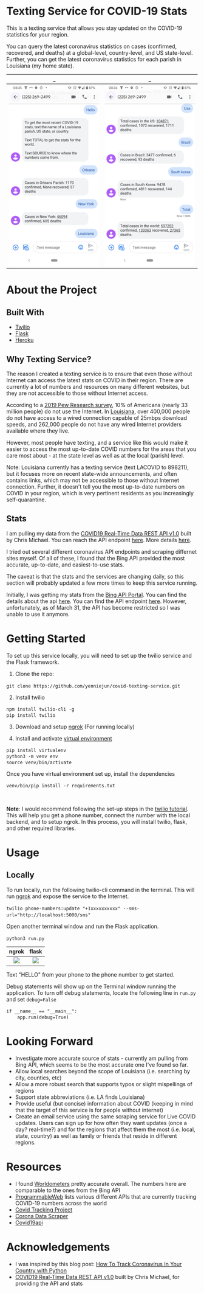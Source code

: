 # Texting Service for COVID-19 Stats

This is a texting service that allows you stay updated on the COVID-19 statistics for your region.

You can query the latest coronavirus statistics on cases (confirmed, recovered, and deaths) at a global-level, country-level, and US state-level. Further, you can get the latest coronavirus statistics for each parish in Louisiana (my home state).

_             |  _
:-------------------------:|:-------------------------:
![](/img/text_screenshot_1.png)  |  ![](/img/text_screenshot_2.png)

# About the Project

## Built With
* [Twilio](https://www.twilio.com/)
* [Flask](https://palletsprojects.com/p/flask/)
* [Heroku](https://devcenter.heroku.com/articles/getting-started-with-python)

## Why Texting Service?

The reason I created a texting service is to ensure that even those without Internet can access the latest stats on COVID in their region. There are currently a lot of numbers and resources on many different websites, but they are not accessible to those without Internet access. 


According to a [2019 Pew Research survey](https://www.pewresearch.org/fact-tank/2019/04/22/some-americans-dont-use-the-internet-who-are-they/), 10% of Americans (nearly 33 million people) do not use the Internet. In [Louisiana](https://broadbandnow.com/Louisiana), over 400,000 people do not have access to a wired connection capable of 25mbps download speeds, and 262,000 people do not have any wired Internet providers available where they live. 

However, most people have texting, and a service like this would make it easier to access the most up-to-date COVID numbers for the areas that you care most about - at the state level as well as at the local (parish) level.

Note: Louisiana currently has a texting service (text LACOVID to 898211), but it focuses more on recent state-wide announcements, and often contains links, which may not be accessible to those without Internet connection. Further, it doesn't tell you the most up-to-date numbers on COVID in your region, which is very pertinent residents as you increasingly self-quarantine.


## Stats

I am pulling my data from the [COVID19 Real-Time Data REST API v1.0](https://github.com/ChrisMichaelPerezSantiago/covid19) built by Chris Michael. You can reach the API endpoint [here](https://covid19-server.chrismichael.now.sh/api/v1). More details [here](https://www.programmableweb.com/api/covid19-real-time-data-rest-api-v10).

I tried out several different coronavirus API endpoints and scraping differnet sites myself. Of all of these, I found that the Bing API provided the most accurate, up-to-date, and easiest-to-use stats.

The caveat is that the stats and the services are changing daily, so this section will probably updated a few more times to keep this service running.

Initially, I was getting my stats from the [Bing API Portal](https://bing.com/covid). You can find the details about the api [here](https://www.programmableweb.com/api/bing-covid-19-data-rest-api-v10). You can find the API endpoint [here](https://bing.com/covid/data). However, unfortunately, as of March 31, the API has become restricted so I was unable to use it anymore.



# Getting Started

To set up this service locally, you will need to set up the twilio service and the Flask framework.

1. Clone the repo: 

```git clone https://github.com/yenniejun/covid-texting-service.git```

2. Install twilio
```
npm install twilio-cli -g
pip install twilio
```

3. Download and setup [ngrok](https://ngrok.com/download) (For running locally)

4. Install and activate [virtual environment](https://packaging.python.org/guides/installing-using-pip-and-virtual-environments/)
```
pip install virtualenv
python3 -m venv env
source venv/bin/activate
```
Once you have virtual environment set up, install the dependencies
```
venv/bin/pip install -r requirements.txt
```
<br/>

<b>Note</b>: I would recommend following the set-up steps in the [twilio tutorial](https://www.twilio.com/docs/sms/quickstart/python-msg-svc). This will help you get a phone number, connect the number with the local backend, and to setup ngrok. In this process, you will install twilio, flask, and other required libraries.


# Usage

## Locally
To run locally, run the following twilio-cli command in the terminal. This will run [ngrok](https://ngrok.com/) and expose the service to the Internet. 

`twilio phone-numbers:update "+1xxxxxxxxxx" --sms-url="http://localhost:5000/sms"
`

Open another terminal window and run the Flask application.

`
python3 run.py
`


ngrok             |  flask
:-------------------------:|:-------------------------:
![](/img/ngrok.png)  |  ![](/img/runpy.png)


Text "HELLO" from your phone to the phone number to get started. 

Debug statements will show up on the Terminal window running the application.
To turn off debug statements, locate the following line in `run.py` and set `debug=False`
```
if __name__ == "__main__":
    app.run(debug=True)
```


# Looking Forward
* Investigate more accurate source of stats - currently am pulling from Bing API, which seems to be the most accurate one I've found so far.
* Allow local searches beyond the scope of Louisiana (i.e. searching by city, counties, etc)
* Allow a more robust search that supports typos or slight mispellings of regions 
* Support state abbreviations (i.e. LA finds Louisiana)
* Provide useful (but concise) information about COVID (keeping in mind that the target of this service is for people without internet)
* Create an email service using the same scraping service for Live COVID updates. Users can sign up for how often they want updates (once a day? real-time?) and for the regions that affect them the most (i.e. local, state, country) as well as family or friends that reside in different regions.


# Resources
* I found [Worldometers](https://www.worldometers.info/coronavirus/country/us/) pretty accurate overall. The numbers here are comparable to the ones from the Bing API
* [ProgrammableWeb](https://www.programmableweb.com/news/apis-to-track-coronavirus-covid-19/review/2020/03/27) lists various different APIs that are currently tracking COVID-19 numbers across the world
* [Covid Tracking Project](https://covidtracking.com/)
* [Corona Data Scraper](https://coronadatascraper.com/#home)
* [Covid19api](https://covid19api.com/)


# Acknowledgements
* I was inspired by this blog post: [How To Track Coronavirus In Your Country with Python](https://towardsdatascience.com/how-to-track-coronavirus-with-python-a5320b778c8e) 
* [COVID19 Real-Time Data REST API v1.0](https://github.com/ChrisMichaelPerezSantiago/covid19) built by Chris Michael, for providing the API and stats
